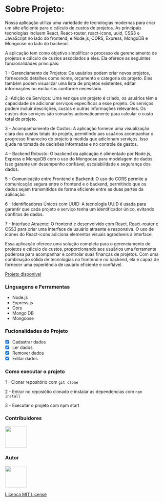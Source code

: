 # Sobre Projeto:

Nossa aplicação utiliza uma variedade de tecnologias modernas para criar um site eficiente para o cálculo de custos de projetos. As principais tecnologias incluem React, React-router, react-icons, uuid, CSS3 e JavaScript no lado do frontend, e Node.js, CORS, Express, MongoDB e Mongoose no lado do backend.

A aplicação tem como objetivo simplificar o processo de gerenciamento de projetos e cálculo de custos associados a eles. Ela oferece as seguintes funcionalidades principais:

1 - Gerenciamento de Projetos: Os usuários podem criar novos projetos, fornecendo detalhes como nome, orçamento e categoria do projeto. Eles também podem visualizar uma lista de projetos existentes, editar informações ou excluí-los conforme necessário.

2 -Adição de Serviços: Uma vez que um projeto é criado, os usuários têm a capacidade de adicionar serviços específicos a esse projeto. Os serviços podem incluir descrições, custos e outras informações relevantes. Os custos dos serviços são somados automaticamente para calcular o custo total do projeto.

3 - Acompanhamento de Custos: A aplicação fornece uma visualização clara dos custos totais do projeto, permitindo aos usuários acompanhar o progresso financeiro do projeto à medida que adicionam serviços. Isso ajuda na tomada de decisões informadas e no controle de gastos.

4 - Backend Robusto: O backend da aplicação é alimentado por Node.js, Express e MongoDB com o uso do Mongoose para modelagem de dados. Isso garante um desempenho confiável, escalabilidade e segurança dos dados.

5 - Comunicação entre Frontend e Backend: O uso do CORS permite a comunicação segura entre o frontend e o backend, permitindo que os dados sejam transmitidos de forma eficiente entre as duas partes da aplicação.

6 - Identificadores Únicos com UUID: A tecnologia UUID é usada para garantir que cada projeto e serviço tenha um identificador único, evitando conflitos de dados.

7 - Interface Atraente: O frontend é desenvolvido com React, React-router e CSS3 para criar uma interface de usuário atraente e responsiva. O uso de ícones do React-icons adiciona elementos visuais agradáveis à interface.

Essa aplicação oferece uma solução completa para o gerenciamento de projetos e cálculo de custos, proporcionando aos usuários uma ferramenta poderosa para acompanhar e controlar suas finanças de projetos. Com uma combinação sólida de tecnologias no frontend e no backend, ela é capaz de fornecer uma experiência de usuário eficiente e confiável.



[Projeto disponível](https://costs-tan-one.vercel.app/)

### Linguagens e Ferramentas

- Node.js
- Express.js
- Cors
- Mongo DB
- Mongoose

### Fucionalidades do Projeto

- [x] Cadastrar dados
- [x] Ler dados
- [x] Remover dados
- [x] Editar dados

### Como executar o projeto

1 - Clonar repositório com `git clone`

2 - Entrar no reposiótio clonado e instalar as dependencias com `npm install`

3 - Executar o projeto com npm start

### Contribuidores

<a href="https://github.com/vittorRafael">
<img src="https://avatars.githubusercontent.com/u/94492049?v=4" width="70px" />
</a>

### Autor

<a href="https://github.com/vittorRafael">
<img src="https://avatars.githubusercontent.com/u/94492049?v=4" width="70px" />
</a>

[Licenca MIT License](http://creativecommons.org/licenses/by)
